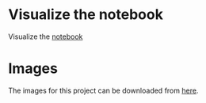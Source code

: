 # Visualize the notebook
Visualize the [notebook](https://nbviewer.org/github/rubchume/Ec5VUAs47oPS5fIi/blob/main/Project%204%20-%20MonReader.ipynb)


# Images
The images for this project can be downloaded from [here](https://drive.google.com/file/d/1KDQBTbo5deKGCdVV_xIujscn5ImxW4dm/view?usp=sharing).

